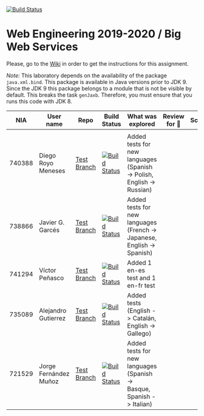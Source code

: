﻿[![Build Status](https://travis-ci.org/UNIZAR-30246-WebEngineering/lab2-big-ws.svg?branch=master)](https://travis-ci.org/UNIZAR-30246-WebEngineering/lab2-big-ws)
# Web Engineering 2019-2020 / Big Web Services
Please, go to the [Wiki](https://github.com/UNIZAR-30246-WebEngineering/lab2-big-ws/wiki) in order to get the instructions for this assignment.

*Note:*
This laboratory depends on the availability of the package `java.xml.bind`.
This package is available in Java versions prior to JDK 9. 
Since the JDK 9 this package belongs to a module that is not be visible by default.
This breaks the task `genJaxb`.
Therefore, you must ensure that you runs this code with JDK 8.


| NIA    | User name | Repo | Build Status | What was explored | Review for :gift: | Score
|--------|-----------|------|--------------|-------------------|----------------------|--------
|        |           |      |              |                   |                      |
|740388  | Diego Royo Meneses | [Test Branch](https://github.com/diegoroyo/lab2-big-ws/tree/test)    | [![Build Status](https://travis-ci.org/diegoroyo/lab2-big-ws.svg?branch=test)](https://travis-ci.org/diegoroyo/lab2-big-ws/tree/test)| Added tests for new languages (Spanish -> Polish, English -> Russian) |                      |
|738866  | Javier G. Garcés | [Test Branch](https://github.com/JaviBite/lab2-big-ws/tree/test)    | [![Build Status](https://travis-ci.org/JaviBite/lab2-big-ws.svg?branch=test)](https://travis-ci.org/JaviBite/lab2-big-ws/tree/test)| Added tests for new languages (French -> Japanese, English -> Spanish) |                      |
|741294  | Víctor Peñasco | [Test Branch](https://github.com/vpec/lab2-big-ws/tree/test)    | [![Build Status](https://travis-ci.org/vpec/lab2-big-ws.svg?branch=test)](https://travis-ci.org/vpec/lab2-big-ws/tree/test)| Added 1 en-es test and 1 en-fr test |                      |
|735089  | Alejandro Gutierrez | [Test Branch](https://github.com/AlexGuti14/lab2-big-ws/tree/test)    | [![Build Status](https://travis-ci.org/AlexGuti14/lab2-big-ws.svg?branch=test)](https://travis-ci.org/AlexGuti14/lab2-big-ws/tree/test)| Added tests (English -> Catalán, English -> Gallego) |                      |       
|721529  | Jorge Fernández Muñoz | [Test Branch](https://github.com/jorge97fernandez/lab2-big-ws/tree/test)    | [![Build Status](https://travis-ci.org/jorge97fernandez/lab2-big-ws.svg?branch=test)](https://travis-ci.org/jorge97fernandez/lab2-big-ws/tree/test)| Added tests for new languages (Spanish -> Basque, Spanish -> Italian) |                      |          
